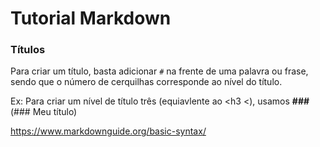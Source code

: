 # Tutorial Markdown

### Títulos
Para criar um título, basta adicionar ```#``` na frente de uma palavra ou frase, sendo que o número de cerquilhas corresponde ao nível do título. 

Ex: Para criar um nível de título três (equiavlente ao  &lt;h3 &lt;), usamos **###** (### Meu título)

https://www.markdownguide.org/basic-syntax/
